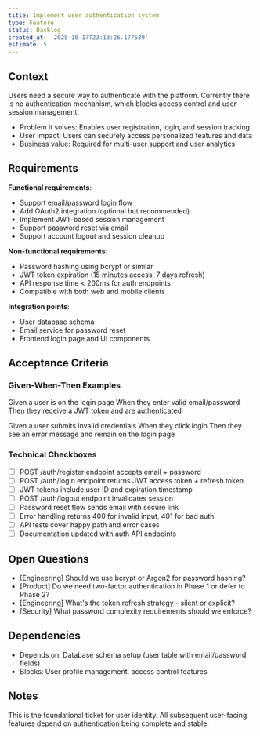 ```yaml
---
title: Implement user authentication system
type: Feature
status: Backlog
created_at: '2025-10-17T23:13:26.177589'
estimate: 5
---
```


## Context

Users need a secure way to authenticate with the platform. Currently there is no authentication mechanism, which blocks access control and user session management.

- Problem it solves: Enables user registration, login, and session tracking
- User impact: Users can securely access personalized features and data
- Business value: Required for multi-user support and user analytics

## Requirements

**Functional requirements**:
- Support email/password login flow
- Add OAuth2 integration (optional but recommended)
- Implement JWT-based session management
- Support password reset via email
- Support account logout and session cleanup

**Non-functional requirements**:
- Password hashing using bcrypt or similar
- JWT token expiration (15 minutes access, 7 days refresh)
- API response time < 200ms for auth endpoints
- Compatible with both web and mobile clients

**Integration points**:
- User database schema
- Email service for password reset
- Frontend login page and UI components

## Acceptance Criteria

### Given-When-Then Examples

Given a user is on the login page
When they enter valid email/password
Then they receive a JWT token and are authenticated

Given a user submits invalid credentials
When they click login
Then they see an error message and remain on the login page

### Technical Checkboxes

- [ ] POST /auth/register endpoint accepts email + password
- [ ] POST /auth/login endpoint returns JWT access token + refresh token
- [ ] JWT tokens include user ID and expiration timestamp
- [ ] POST /auth/logout endpoint invalidates session
- [ ] Password reset flow sends email with secure link
- [ ] Error handling returns 400 for invalid input, 401 for bad auth
- [ ] API tests cover happy path and error cases
- [ ] Documentation updated with auth API endpoints

## Open Questions

- [Engineering] Should we use bcrypt or Argon2 for password hashing?
- [Product] Do we need two-factor authentication in Phase 1 or defer to Phase 2?
- [Engineering] What's the token refresh strategy - silent or explicit?
- [Security] What password complexity requirements should we enforce?

## Dependencies

- Depends on: Database schema setup (user table with email/password fields)
- Blocks: User profile management, access control features

## Notes

This is the foundational ticket for user identity. All subsequent user-facing features depend on authentication being complete and stable.

